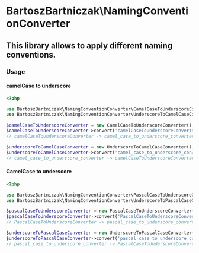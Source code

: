BartoszBartniczak\NamingConventionConverter
===========================================
This library allows to apply different naming conventions.
---------------------------------------------

### Usage

#### camelCase to underscore

```php
<?php

use BartoszBartniczak\NamingConventionConverter\CamelCaseToUnderscoreConverter;
use BartoszBartniczak\NamingConventionConverter\UnderscoreToCamelCaseConverter;

$camelCaseToUnderscoreConverter = new CamelCaseToUnderscoreConverter();
$camelCaseToUnderscoreConverter->convert('camelCaseToUnderscoreConverter');
// camelCaseToUnderscoreConverter -> camel_case_to_underscore_converter

$underscoreToCamelCaseConverter = new UnderscoreToCamelCaseConverter();
$underscoreToCamelCaseConverter->convert('camel_case_to_underscore_converter');
// camel_case_to_underscore_converter -> camelCaseToUnderscoreConverter
```

#### CamelCase to underscore

```php
<?php

use BartoszBartniczak\NamingConventionConverter\PascalCaseToUnderscoreConverter;
use BartoszBartniczak\NamingConventionConverter\UnderscoreToPascalCaseConverter;

$pascalCaseToUnderscoreConverter = new PascalCaseToUnderscoreConverter();
$pascalCaseToUnderscoreConverter->convert('PascalCaseToUnderscoreConverter');
// PascalCaseToUnderscoreConverter -> pascal_case_to_underscore_converter

$underscoreToPascalCaseConverter = new UnderscoreToPascalCaseConverter();
$underscoreToPascalCaseConverter->convert('pascal_case_to_underscore_converter');
// pascal_case_to_underscore_converter -> PascalCaseToUnderscoreConverter
```